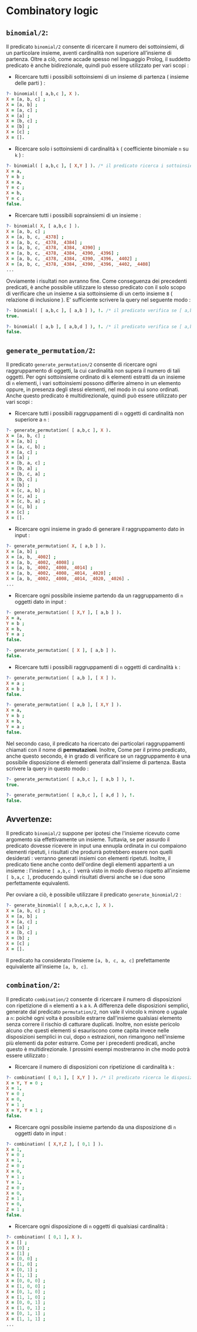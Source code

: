 # Combinatory logic

## ```binomial/2```:

<link rel="stylesheet" href="https://cdnjs.cloudflare.com/ajax/libs/KaTeX/0.5.1/katex.min.css">

Il predicato ```binomial/2``` consente di ricercare il numero dei sottoinsiemi, di un particolare insieme, aventi cardinalità non superiore all’insieme di partenza. Oltre a ciò, come accade spesso nel linguaggio Prolog, il suddetto predicato è anche bidirezionale, quindi può essere utilizzato per vari scopi :

+ Ricercare tutti i possibili sottoinsiemi di un insieme di partenza ( insieme delle parti ) :

```prolog
?- binomial( [ a,b,c ], X ).
X = [a, b, c] ;
X = [a, b] ;
X = [a, c] ;
X = [a] ;
X = [b, c] ;
X = [b] ;
X = [c] ;
X = [].
```
+ Ricercare solo i sottoinsiemi di cardinalità `k` ( coefficiente binomiale `n` su `k` ) :

```prolog
?- binomial( [ a,b,c ], [ X,Y ] ). /* il predicato ricerca i sottoinsiemi di [ a,b,c ] di cardinalità 2. */
X = a,
Y = b ;
X = a,
Y = c ;
X = b,
Y = c ;
false.
```
+ Ricercare tutti i possibili soprainsiemi di un insieme :

```prolog
?- binomial( X, [ a,b,c ] ).
X = [a, b, c] ;
X = [a, b, c, _4378] ;
X = [a, b, c, _4378, _4384] ;
X = [a, b, c, _4378, _4384, _4390] ;
X = [a, b, c, _4378, _4384, _4390, _4396] ;
X = [a, b, c, _4378, _4384, _4390, _4396, _4402] ;
X = [a, b, c, _4378, _4384, _4390, _4396, _4402, _4408] 
...
```
Ovviamente i risultati non avranno fine. Come conseguenza dei precedenti predicati, è anche possibile utilizzare lo stesso predicato con il solo scopo di verificare che un insieme `A` sia sottoinsieme di un certo insieme `B` ( relazione di inclusione ). E' sufficiente scrivere la query nel seguente modo :

```prolog
?- binomial( [ a,b,c ], [ a,b ] ), !. /* il predicato verifica se [ a,b ] è incluso in [ a,b,c ] */
true.

?- binomial( [ a,b ], [ a,b,d ] ), !. /* il predicato verifica se [ a,b,d ] è incluso in [ a,b ] */
false.
```

## ```generate_permutation/2```:

Il predicato ```generate_permutation/2``` consente di ricercare ogni raggruppamento di oggetti, la cui cardinalità non supera il numero di tali oggetti. Per ogni sottoinsieme ordinato di ```k``` elementi estratti da un insieme di ```n``` elementi, i vari sottoinsiemi possono differire almeno in un elemento oppure, in presenza degli stessi elementi, nel modo in cui sono ordinati. Anche questo predicato è multidirezionale, quindi può essere utilizzato per vari scopi :

+ Ricercare tutti i possibili raggruppamenti di ```n``` oggetti di cardinalità non superiore a ```n``` :

```prolog
?- generate_permutation( [ a,b,c ], X ).
X = [a, b, c] ;
X = [a, b] ;
X = [a, c, b] ;
X = [a, c] ;
X = [a] ;
X = [b, a, c] ;
X = [b, a] ;
X = [b, c, a] ;
X = [b, c] ;
X = [b] ;
X = [c, a, b] ;
X = [c, a] ;
X = [c, b, a] ;
X = [c, b] ;
X = [c] ;
X = [].
```

+ Ricercare ogni insieme in grado di generare il raggruppamento dato in input : 

```prolog
?- generate_permutation( X, [ a,b ] ).
X = [a, b] ;
X = [a, b, _4002] ;
X = [a, b, _4002, _4008] ;
X = [a, b, _4002, _4008, _4014] ;
X = [a, b, _4002, _4008, _4014, _4020] ;
X = [a, b, _4002, _4008, _4014, _4020, _4026] .
...
```

+ Ricercare ogni possibile insieme partendo da un raggruppamento di `n` oggetti dato in input :

```prolog
?- generate_permutation( [ X,Y ], [ a,b ] ).
X = a,
Y = b ;
X = b,
Y = a ;
false.

?- generate_permutation( [ X ], [ a,b ] ).
false.
```

+ Ricercare tutti i possibili raggruppamenti di ```n``` oggetti di cardinalità ```k``` :

```prolog
?- generate_permutation( [ a,b ], [ X ] ).
X = a ;
X = b ;
false.

?- generate_permutation( [ a,b ], [ X,Y ] ).
X = a,
Y = b ;
X = b,
Y = a ;
false.
```

Nel secondo caso, il predicato ha ricercato dei particolari raggruppamenti chiamati con il nome di **permutazioni**. Inoltre, Come per il primo predicato, anche questo secondo, è in grado di verificare se un raggruppamento è una possibile disposizione di elementi generata dall'insieme di partenza. Basta scrivere la query in questo modo :

```prolog
?- generate_permutation( [ a,b,c ], [ a,b ] ), !.
true.

?- generate_permutation( [ a,b,c ], [ a,d ] ), !.
false.
```
## Avvertenze:


Il predicato ```binomial/2``` suppone per ipotesi che l'insieme ricevuto come argomento sia effettivamente un insieme. Tuttavia, se per assurdo il predicato dovesse ricevere in input una ennupla ordinata in cui compaiono elementi ripetuti, i risultati che produrrà potrebbero essere non quelli desiderati : verranno generati insiemi con elementi ripetuti. Inoltre, il predicato tiene anche conto dell'ordine degli elementi appartenti a un insieme : l'insieme `[ a,b,c ]` verrà visto in modo diverso rispetto all'insieme `[ b,a,c ]`, producendo quindi risultati diversi anche se i due sono perfettamente equivalenti.

Per ovviare a ciò, è possibile utilizzare il predicato ```generate_binomial/2``` :

```prolog
?- generate_binomial( [ a,b,c,a,c ], X ).
X = [a, b, c] ;
X = [a, b] ;
X = [a, c] ;
X = [a] ;
X = [b, c] ;
X = [b] ;
X = [c] ;
X = [].
```

Il predicato ha considerato l'insieme `[a, b, c, a, c]` prefettamente equivalente all'insieme `[a, b, c]`.

## ```combination/2```:

Il predicato `combination/2` consente di ricercare il numero di disposizioni con ripetizione di `n` elementi a `k` a `k`. A differenza delle disposizioni semplici, generate dal predicato `permutation/2`, non vale il vincolo `k` minore o uguale a `n`: poiché ogni volta è possibile estrarre dall'insieme qualsiasi elemento senza correre il rischio di catturare duplicati. Inoltre, non esiste pericolo alcuno che questi elementi si esauriscono come capita invece nelle disposizioni semplici in cui, dopo `n` estrazioni, non rimangono nell'insieme più elementi da poter estrarre.
Come per i precedenti predicati, anche questo è multidirezionale. I prossimi esempi mostreranno in che modo potrà essere utilizzato :

+ Ricercare il numero di disposizioni con ripetizione di cardinalità `k` :

```prolog
?- combination( [ 0,1 ], [ X,Y ] ). /* il predicato ricerca le disposizoni di cardinalità 2. */
X = Y, Y = 0 ;
X = 1,
Y = 0 ;
X = 0,
Y = 1 ;
X = Y, Y = 1 ;
false.
```

+ Ricercare ogni possibile insieme partendo da una disposizione di `n` oggetti dato in input :

```prolog
?- combination( [ X,Y,Z ], [ 0,1 ] ).
X = 1,
Y = 0 ;
X = 1,
Z = 0 ;
X = 0,
Y = 1 ;
Y = 1,
Z = 0 ;
X = 0,
Z = 1 ;
Y = 0,
Z = 1 ;
false.
```
+ Ricercare ogni disposizione di `n` oggetti di qualsiasi cardinalità :

```prolog
?- combination( [ 0,1 ], X ).
X = [] ;
X = [0] ;
X = [1] ;
X = [0, 0] ;
X = [1, 0] ;
X = [0, 1] ;
X = [1, 1] ;
X = [0, 0, 0] ;
X = [1, 0, 0] ;
X = [0, 1, 0] ;
X = [1, 1, 0] ;
X = [0, 0, 1] ;
X = [1, 0, 1] ;
X = [0, 1, 1] ;
X = [1, 1, 1] ;
...
```


